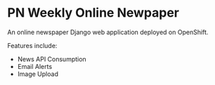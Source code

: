 PN Weekly Online Newpaper 
=========================

An online newspaper Django web application deployed on OpenShift.

Features include:

- News API Consumption
- Email Alerts
- Image Upload
